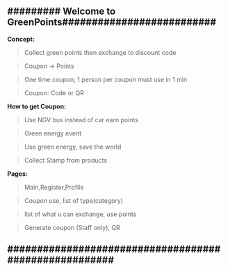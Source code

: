 ## ######### Welcome to GreenPoints########################## ##

**Concept:**
>Collect green points then exchange to discount code

>Coupon -> Points

>One time coupon, 1 person per coupon must use in 1 min

>Coupon: Code or QR


**How to get Coupon:**
>Use NGV bus instead of car earn points

>Green energy event

>Use green energy, save the world

>Collect Stamp from products


**Pages:**
>Main,Register,Profile

>Coupon use, list of type(category)

>list of what u can exchange, use points

>Generate coupon (Staff only), QR



## ###################################################### ##


